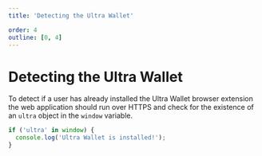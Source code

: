 ```yaml
---
title: 'Detecting the Ultra Wallet'

order: 4
outline: [0, 4]
---
```


# Detecting the Ultra Wallet

To detect if a user has already installed the Ultra Wallet browser extension the web application should run over HTTPS and check for the existence of an `ultra` object in the `window` variable.

```JavaScript
if ('ultra' in window) {
  console.log('Ultra Wallet is installed!');
}
```
